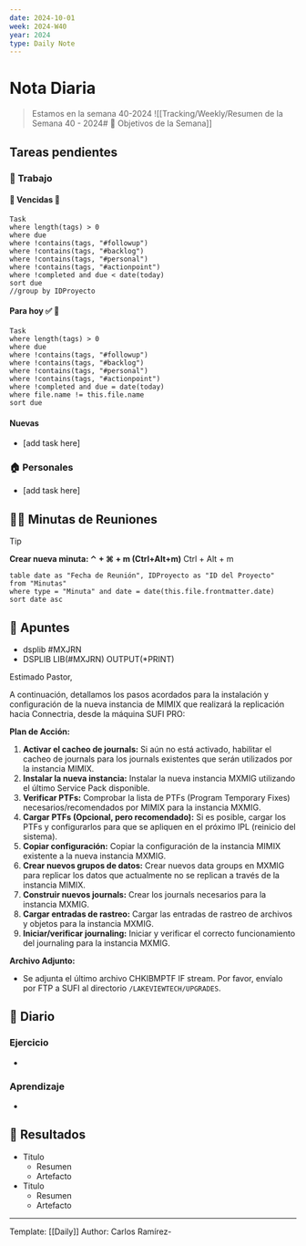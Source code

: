 ```yaml
---
date: 2024-10-01
week: 2024-W40
year: 2024
type: Daily Note
---
```


 
# Nota Diaria

> Estamos en la semana 40-2024
![[Tracking/Weekly/Resumen de la Semana 40 - 2024# 🥅 Objetivos de la Semana]]

## Tareas pendientes
### 👷 Trabajo
#### 🚩 Vencidas 👀 
 ```dataview
Task
where length(tags) > 0
where due
where !contains(tags, "#followup")
where !contains(tags, "#backlog")
where !contains(tags, "#personal")
where !contains(tags, "#actionpoint")
where !completed and due < date(today)
sort due
//group by IDProyecto
 ```
#### Para hoy ✅ 💪
 ```dataview
Task
where length(tags) > 0
where due
where !contains(tags, "#followup")
where !contains(tags, "#backlog")
where !contains(tags, "#personal")
where !contains(tags, "#actionpoint")
where !completed and due = date(today)
where file.name != this.file.name
sort due
 ```
#### Nuevas
- [add task here]

### 🏠 Personales
- [add task here]

## 🧑‍💼 Minutas de Reuniones

 > [!TIP]
 > **Crear nueva minuta: ⌃ + ⌘ + m (Ctrl+Alt+m)**
 >  Ctrl + Alt + m

 ```dataview
table date as "Fecha de Reunión", IDProyecto as "ID del Proyecto"
from "Minutas"
where type = "Minuta" and date = date(this.file.frontmatter.date)
sort date asc
```

## 📓 Apuntes


- dsplib #MXJRN
- DSPLIB LIB(#MXJRN) OUTPUT(*PRINT)

Estimado Pastor,  

A continuación, detallamos los pasos acordados para la instalación y configuración de la nueva instancia de MIMIX que realizará la replicación hacia Connectria, desde la máquina SUFI PRO:

**Plan de Acción:**

1. **Activar el cacheo de journals:** Si aún no está activado, habilitar el cacheo de journals para los journals existentes que serán utilizados por la instancia MIMIX.
2. **Instalar la nueva instancia:** Instalar la nueva instancia MXMIG utilizando el último Service Pack disponible.
3. **Verificar PTFs:** Comprobar la lista de PTFs (Program Temporary Fixes) necesarios/recomendados por MIMIX para la instancia MXMIG.
4. **Cargar PTFs (Opcional, pero recomendado):** Si es posible, cargar los PTFs y configurarlos para que se apliquen en el próximo IPL (reinicio del sistema).
5. **Copiar configuración:** Copiar la configuración de la instancia MIMIX existente a la nueva instancia MXMIG.
6. **Crear nuevos grupos de datos:** Crear nuevos data groups en MXMIG para replicar los datos que actualmente no se replican a través de la instancia MIMIX.
7. **Construir nuevos journals:** Crear los journals necesarios para la instancia MXMIG.
8. **Cargar entradas de rastreo:** Cargar las entradas de rastreo de archivos y objetos para la instancia MXMIG.
9. **Iniciar/verificar journaling:** Iniciar y verificar el correcto funcionamiento del journaling para la instancia MXMIG.

**Archivo Adjunto:**

- Se adjunta el último archivo CHKIBMPTF IF stream. Por favor, envíalo por FTP a SUFI al directorio `/LAKEVIEWTECH/UPGRADES`.

## 📘 Diario

### Ejercicio
- 
### Aprendizaje
- 
## 🦄  Resultados
- Titulo
	- Resumen
	- Artefacto
- Titulo
	- Resumen
	- Artefacto


---
Template: [[Daily]]
Author: Carlos Ramírez-